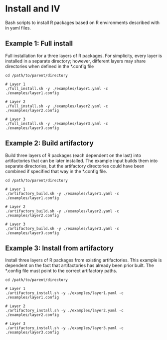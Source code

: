 # Install and IV

Bash scripts to install R packages based on R environments described with in yaml files.

## Example 1: Full install

Full installation for a three layers of R packages. For simplicity, every layer is installed in a separate directory; however, different layers may share directories when defined in the \*.config file

```
cd /path/to/parent/directory

# Layer 1
./full_install.sh -y ./examples/layer1.yaml -c ./examples/layer1.config

# Layer 2
./full_install.sh -y ./examples/layer2.yaml -c ./examples/layer2.config

# Layer 3
./full_install.sh -y ./examples/layer3.yaml -c ./examples/layer3.config
```

## Example 2: Build artifactory

Build three layers of R packages (each dependent on the last) into artifactories that can be later installed. The example input builds them into separate directories, but the artifactory directories could have been combined if specified that way in the \*.config file.

```
cd /path/to/parent/directory

# Layer 1
./artifactory_build.sh -y ./examples/layer1.yaml -c ./examples/layer1.config

# Layer 2
./artifactory_build.sh -y ./examples/layer2.yaml -c ./examples/layer2.config

# Layer 3
./artifactory_build.sh -y ./examples/layer3.yaml -c ./examples/layer3.config
```

## Example 3: Install from artifactory

Install three layers of R packages from existing artifactories. This example is dependent on the fact that artifactories has already been prior built. The \*.config file must point to the correct artifactory paths.

```
cd /path/to/parent/directory

# Layer 1
./artifactory_install.sh -y ./examples/layer1.yaml -c ./examples/layer1.config

# Layer 2
./artifactory_install.sh -y ./examples/layer2.yaml -c ./examples/layer2.config

# Layer 3
./artifactory_install.sh -y ./examples/layer3.yaml -c ./examples/layer3.config
```
